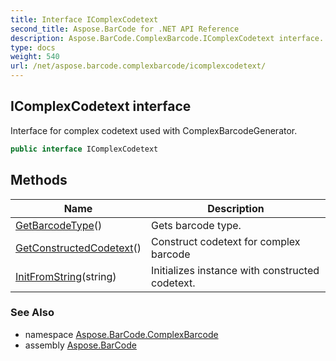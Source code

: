 ```yaml
---
title: Interface IComplexCodetext
second_title: Aspose.BarCode for .NET API Reference
description: Aspose.BarCode.ComplexBarcode.IComplexCodetext interface. Interface for complex codetext used with ComplexBarcodeGenerator
type: docs
weight: 540
url: /net/aspose.barcode.complexbarcode/icomplexcodetext/
---
```

## IComplexCodetext interface

Interface for complex codetext used with ComplexBarcodeGenerator.

```csharp
public interface IComplexCodetext
```

## Methods

| Name | Description |
| --- | --- |
| [GetBarcodeType](../../aspose.barcode.complexbarcode/icomplexcodetext/getbarcodetype/)() | Gets barcode type. |
| [GetConstructedCodetext](../../aspose.barcode.complexbarcode/icomplexcodetext/getconstructedcodetext/)() | Construct codetext for complex barcode |
| [InitFromString](../../aspose.barcode.complexbarcode/icomplexcodetext/initfromstring/)(string) | Initializes instance with constructed codetext. |

### See Also

* namespace [Aspose.BarCode.ComplexBarcode](../../aspose.barcode.complexbarcode/)
* assembly [Aspose.BarCode](../../)


